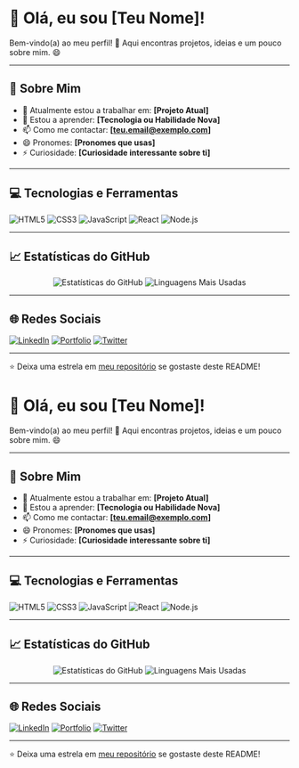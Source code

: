 # 👋 Olá, eu sou [Teu Nome]!

Bem-vindo(a) ao meu perfil! 🚀 Aqui encontras projetos, ideias e um pouco sobre mim. 😄

---

## 🌟 Sobre Mim

- 🔭 Atualmente estou a trabalhar em: **[Projeto Atual]**
- 🌱 Estou a aprender: **[Tecnologia ou Habilidade Nova]**
- 📫 Como me contactar: **[teu.email@exemplo.com]**
- 😄 Pronomes: **[Pronomes que usas]**
- ⚡ Curiosidade: **[Curiosidade interessante sobre ti]**

---

## 💻 Tecnologias e Ferramentas

![HTML5](https://img.shields.io/badge/-HTML5-E34F26?logo=html5&logoColor=white&style=for-the-badge)
![CSS3](https://img.shields.io/badge/-CSS3-1572B6?logo=css3&logoColor=white&style=for-the-badge)
![JavaScript](https://img.shields.io/badge/-JavaScript-F7DF1E?logo=javascript&logoColor=black&style=for-the-badge)
![React](https://img.shields.io/badge/-React-61DAFB?logo=react&logoColor=black&style=for-the-badge)
![Node.js](https://img.shields.io/badge/-Node.js-339933?logo=node.js&logoColor=white&style=for-the-badge)

---

## 📈 Estatísticas do GitHub

<div align="center">
  <img src="https://github-readme-stats.vercel.app/api?username=teu-username&show_icons=true&theme=radical" alt="Estatísticas do GitHub" />
  <img src="https://github-readme-stats.vercel.app/api/top-langs/?username=teu-username&layout=compact&theme=radical" alt="Linguagens Mais Usadas" />
</div>

---

## 🌐 Redes Sociais

[![LinkedIn](https://img.shields.io/badge/-LinkedIn-0077B5?logo=linkedin&logoColor=white&style=for-the-badge)](https://www.linkedin.com/in/teu-perfil)
[![Portfolio](https://img.shields.io/badge/-Portfolio-000?logo=web&logoColor=white&style=for-the-badge)](https://teu-portfolio.com)
[![Twitter](https://img.shields.io/badge/-Twitter-1DA1F2?logo=twitter&logoColor=white&style=for-the-badge)](https://twitter.com/teu-perfil)

---

⭐️ Deixa uma estrela em [meu repositório](https://github.com/teu-username) se gostaste deste README!
# 👋 Olá, eu sou [Teu Nome]!

Bem-vindo(a) ao meu perfil! 🚀 Aqui encontras projetos, ideias e um pouco sobre mim. 😄

---

## 🌟 Sobre Mim

- 🔭 Atualmente estou a trabalhar em: **[Projeto Atual]**
- 🌱 Estou a aprender: **[Tecnologia ou Habilidade Nova]**
- 📫 Como me contactar: **[teu.email@exemplo.com]**
- 😄 Pronomes: **[Pronomes que usas]**
- ⚡ Curiosidade: **[Curiosidade interessante sobre ti]**

---

## 💻 Tecnologias e Ferramentas

![HTML5](https://img.shields.io/badge/-HTML5-E34F26?logo=html5&logoColor=white&style=for-the-badge)
![CSS3](https://img.shields.io/badge/-CSS3-1572B6?logo=css3&logoColor=white&style=for-the-badge)
![JavaScript](https://img.shields.io/badge/-JavaScript-F7DF1E?logo=javascript&logoColor=black&style=for-the-badge)
![React](https://img.shields.io/badge/-React-61DAFB?logo=react&logoColor=black&style=for-the-badge)
![Node.js](https://img.shields.io/badge/-Node.js-339933?logo=node.js&logoColor=white&style=for-the-badge)

---

## 📈 Estatísticas do GitHub

<div align="center">
  <img src="https://github-readme-stats.vercel.app/api?username=teu-username&show_icons=true&theme=radical" alt="Estatísticas do GitHub" />
  <img src="https://github-readme-stats.vercel.app/api/top-langs/?username=teu-username&layout=compact&theme=radical" alt="Linguagens Mais Usadas" />
</div>

---

## 🌐 Redes Sociais

[![LinkedIn](https://img.shields.io/badge/-LinkedIn-0077B5?logo=linkedin&logoColor=white&style=for-the-badge)](https://www.linkedin.com/in/teu-perfil)
[![Portfolio](https://img.shields.io/badge/-Portfolio-000?logo=web&logoColor=white&style=for-the-badge)](https://teu-portfolio.com)
[![Twitter](https://img.shields.io/badge/-Twitter-1DA1F2?logo=twitter&logoColor=white&style=for-the-badge)](https://twitter.com/teu-perfil)

---

⭐️ Deixa uma estrela em [meu repositório](https://github.com/teu-username) se gostaste deste README!
